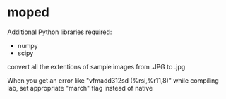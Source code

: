 moped
=====
Additional Python libraries required:
- numpy
- scipy

convert all the extentions of sample images from .JPG to .jpg

When you get an error like "vfmadd312sd (%rsi,%r11,8)" while compiling lab, set appropriate "march" flag instead of native 
